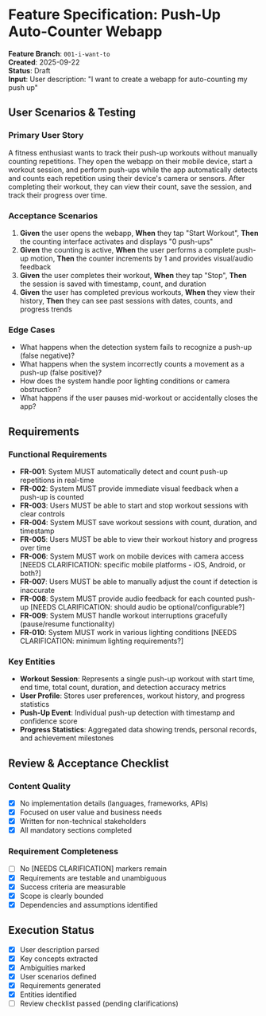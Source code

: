 # Feature Specification: Push-Up Auto-Counter Webapp

**Feature Branch**: `001-i-want-to`  
**Created**: 2025-09-22  
**Status**: Draft  
**Input**: User description: "I want to create a webapp for auto-counting my push up"

## User Scenarios & Testing

### Primary User Story
A fitness enthusiast wants to track their push-up workouts without manually counting repetitions. They open the webapp on their mobile device, start a workout session, and perform push-ups while the app automatically detects and counts each repetition using their device's camera or sensors. After completing their workout, they can view their count, save the session, and track their progress over time.

### Acceptance Scenarios
1. **Given** the user opens the webapp, **When** they tap "Start Workout", **Then** the counting interface activates and displays "0 push-ups"
2. **Given** the counting is active, **When** the user performs a complete push-up motion, **Then** the counter increments by 1 and provides visual/audio feedback
3. **Given** the user completes their workout, **When** they tap "Stop", **Then** the session is saved with timestamp, count, and duration
4. **Given** the user has completed previous workouts, **When** they view their history, **Then** they can see past sessions with dates, counts, and progress trends

### Edge Cases
- What happens when the detection system fails to recognize a push-up (false negative)?
- What happens when the system incorrectly counts a movement as a push-up (false positive)?
- How does the system handle poor lighting conditions or camera obstruction?
- What happens if the user pauses mid-workout or accidentally closes the app?

## Requirements

### Functional Requirements
- **FR-001**: System MUST automatically detect and count push-up repetitions in real-time
- **FR-002**: System MUST provide immediate visual feedback when a push-up is counted
- **FR-003**: Users MUST be able to start and stop workout sessions with clear controls
- **FR-004**: System MUST save workout sessions with count, duration, and timestamp
- **FR-005**: Users MUST be able to view their workout history and progress over time
- **FR-006**: System MUST work on mobile devices with camera access [NEEDS CLARIFICATION: specific mobile platforms - iOS, Android, or both?]
- **FR-007**: Users MUST be able to manually adjust the count if detection is inaccurate
- **FR-008**: System MUST provide audio feedback for each counted push-up [NEEDS CLARIFICATION: should audio be optional/configurable?]
- **FR-009**: System MUST handle workout interruptions gracefully (pause/resume functionality)
- **FR-010**: System MUST work in various lighting conditions [NEEDS CLARIFICATION: minimum lighting requirements?]

### Key Entities
- **Workout Session**: Represents a single push-up workout with start time, end time, total count, duration, and detection accuracy metrics
- **User Profile**: Stores user preferences, workout history, and progress statistics
- **Push-Up Event**: Individual push-up detection with timestamp and confidence score
- **Progress Statistics**: Aggregated data showing trends, personal records, and achievement milestones

## Review & Acceptance Checklist

### Content Quality
- [x] No implementation details (languages, frameworks, APIs)
- [x] Focused on user value and business needs
- [x] Written for non-technical stakeholders
- [x] All mandatory sections completed

### Requirement Completeness
- [ ] No [NEEDS CLARIFICATION] markers remain
- [x] Requirements are testable and unambiguous  
- [x] Success criteria are measurable
- [x] Scope is clearly bounded
- [x] Dependencies and assumptions identified

## Execution Status

- [x] User description parsed
- [x] Key concepts extracted
- [x] Ambiguities marked
- [x] User scenarios defined
- [x] Requirements generated
- [x] Entities identified
- [ ] Review checklist passed (pending clarifications)